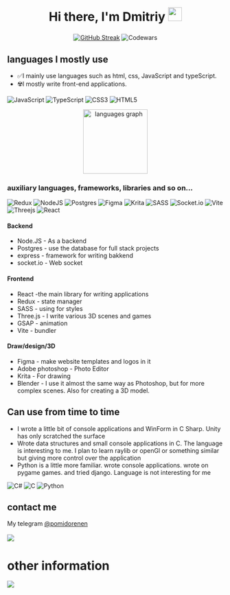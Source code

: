 
<h1 align="center">Hi there, I'm Dmitriy
<img src="https://github.com/blackcater/blackcater/raw/main/images/Hi.gif" height="32"/></h1>

###

<div align="center">

[![GitHub Streak](https://github-readme-streak-stats.herokuapp.com/?user=Pomidorenen&theme=cobalt)](https://git.io/streak-stats)
![Codewars](https://github.r2v.ch/codewars?user=Pomidorenen)
</div>


<h2>
  languages ​​I mostly use
</h2>
<div align="left">
  <div>
    <ul>
      <li> ✅I mainly use languages ​​such as html, css, JavaScript and typeScript. </li>
      <li> ☢️I mostly write front-end applications.</li>
    </ul>
    
  ![JavaScript](https://img.shields.io/badge/javascript-%23323330.svg?style=for-the-badge&logo=javascript&logoColor=%23F7DF1E)
  ![TypeScript](https://img.shields.io/badge/typescript-%23007ACC.svg?style=for-the-badge&logo=typescript&logoColor=white)
  ![CSS3](https://img.shields.io/badge/css3-%231572B6.svg?style=for-the-badge&logo=css3&logoColor=white)
  ![HTML5](https://img.shields.io/badge/html5-%23E34F26.svg?style=for-the-badge&logo=html5&logoColor=white)
  </div>
  <div align="center">
      <img src="https://github-readme-stats.vercel.app/api/top-langs?username=Pomidorenen&locale=en&hide_title=false&layout=compact&card_width=320&langs_count=5&theme=cobalt&hide_border=false" height="150" alt="languages graph"/>
  </div>


</div>

  <div >
    <h3>auxiliary languages, frameworks, libraries and so on...</h3>
    
   ![Redux](https://img.shields.io/badge/redux-%23593d88.svg?style=for-the-badge&logo=redux&logoColor=white)
  ![NodeJS](https://img.shields.io/badge/node.js-6DA55F?style=for-the-badge&logo=node.js&logoColor=white)
  ![Postgres](https://img.shields.io/badge/postgres-%23316192.svg?style=for-the-badge&logo=postgresql&logoColor=white)
  ![Figma](https://img.shields.io/badge/figma-%23F24E1E.svg?style=for-the-badge&logo=figma&logoColor=white)
  ![Krita](https://img.shields.io/badge/Krita-203759?style=for-the-badge&logo=krita&logoColor=EEF37B)
  ![SASS](https://img.shields.io/badge/SASS-hotpink.svg?style=for-the-badge&logo=SASS&logoColor=white)
  ![Socket.io](https://img.shields.io/badge/Socket.io-black?style=for-the-badge&logo=socket.io&badgeColor=010101)
  ![Vite](https://img.shields.io/badge/vite-%23646CFF.svg?style=for-the-badge&logo=vite&logoColor=white)
  ![Threejs](https://img.shields.io/badge/threejs-black?style=for-the-badge&logo=three.js&logoColor=white)
  ![React](https://img.shields.io/badge/react-%2320232a.svg?style=for-the-badge&logo=react&logoColor=%2361DAFB)

  
  <h4>Backend</h4>
  <ul>
    <li>
        Node.JS - As a backend
    </li>
     <li>
        Postgres - use the database for full stack projects
    </li>
     <li>
        express - framework for writing bakkend
    </li>
     <li>
        socket.io - Web socket
    </li>
  </ul>

   <h4>Frontend</h4>
   <ul>
     <li>
       React -the main library for writing applications
     </li>
     <li>
     Redux - state manager
     </li>
     <li>
      SASS - using for styles
     </li>
     <li>
      Three.js - I write various 3D scenes and games
     </li>
     <li>
      GSAP - animation
     </li>
     <li>
      Vite - bundler
     </li>
   </ul>
  
   <h4>Draw/design/3D</h4>
   <ul>
     <li>
         Figma - make website templates and logos in it
     </li>
     <li>
         Adobe photoshop - Photo Editor
     </li>
       <li>
         Krita - For drawing
     </li>
       <li>
         Blender - I use it almost the same way as Photoshop, but for more complex scenes. Also for creating a 3D model.
     </li>
   </ul>
  </div>
<h2>
  Can use from time to time
</h2>
<div>
  <ul>
    <li>I wrote a little bit of console applications and WinForm in C Sharp. Unity has only scratched the surface</li>
    <li>Wrote data structures and small console applications in C.
The language is interesting to me. I plan to learn raylib or openGl or something similar but giving more control over the application</li>
    <li>Python is a little more familiar. wrote console applications. wrote on pygame games. and tried django. Language is not interesting for me</li>
  </ul>
  
  ![C#](https://img.shields.io/badge/c%23-%23239120.svg?style=for-the-badge&logo=csharp&logoColor=white)
  ![C](https://img.shields.io/badge/c-%2300599C.svg?style=for-the-badge&logo=c&logoColor=white)
  ![Python](https://img.shields.io/badge/python-3670A0?style=for-the-badge&logo=python&logoColor=ffdd54)

</div>
<h2>
contact me
</h2>
<div>
    My telegram    
  <a href ="https://t.me/pomidorenen"> @pomidorenen</a><br/><br/>
  <a href ="https://t.me/pomidorenen"> 
   <img src="https://img.shields.io/badge/Telegram-2CA5E0?style=for-the-badge&logo=telegram&logoColor=white"/>
  </a>
</div>

###
<h1>other information</h1>
<div>
  
  ![](https://komarev.com/ghpvc/?username=Pomidorenen&color=green)
</div>


